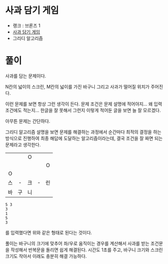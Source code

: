 # 사과 담기 게임

- 랭크 : 브론즈 1
- [사과 담기 게임](https://www.acmicpc.net/problem/2828)
- 그리디 알고리즘

# 풀이

사과를 담는 문제이다.

N칸의 넓이의 스크린, M칸의 넓이를 가진 바구니 그리고 사과가 떨어질 위치가 주어진다.

이런 문제를 보면 항상 그런 생각이 든다. 문제 조건은 문제 설명에 적어야지... 왜 입력 조건에도 적는지... 한글을 잘 못해서 그런지 이렇게 적어둔 글을 보면 늘 잘 모르겠다.

아무튼 문제는 간단하다.

그리디 알고리즘 설명을 보면 문제를 해결하는 과정에서 순간마다 최적의 결정을 하는 방식으로 진행하여 최종 해답에 도달하는 알고리즘이라는데, 결국 조건을 잘 짜면 되는 문제라고 생각한다.

||||||
|:---:|:---:|:---:|:---:|:---:|
|||O|||
|||||O|
|O|||||
|스|-|크|-|린|
|바|구|니|||

```
5 3
3
1
5
3
```
를 입력했다면 위와 같은 형태로 된다는 것이다. 

풀이는 바구니의 크기에 맞추어 좌/우로 움직이는 경우를 계산해서 사과를 받는 조건문을 작성해서 반복문을 돌리면 쉽게 해결된다. 시간도 1초를 주고, 바구니 크기와 스크린 크기도 작아서 이래도 충분히 해결 가능하다.